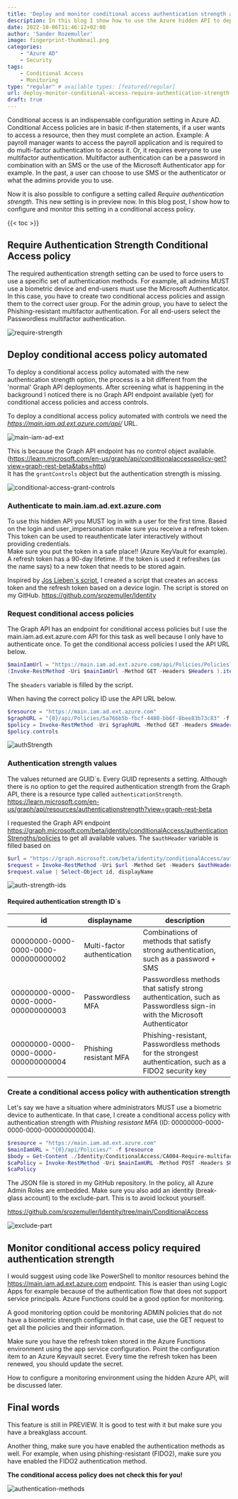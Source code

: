 ```yaml
---
title: 'Deploy and monitor conditional access authentication strength automated'
description: In this blog I show how to use the Azure hidden API to deploy and monitor the new conditional access authentication strength in an automated way.
date: 2022-10-06T11:46:12+02:00
author: 'Sander Rozemuller'
image: fingerprint-thumbnail.png
categories:
    - "Azure AD"
    - Security
tags:
    - Conditional Access
    - Monitoring
type: "regular" # available types: [featured/regular]
url: deploy-monitor-conditional-access-require-authentication-strength
draft: true
---
```


Conditional access is an indispensable configuration setting in Azure AD. Conditional Access policies are in basic if-then statements, if a user wants to access a resource, then they must complete an action. Example: A payroll manager wants to access the payroll application and is required to do multi-factor authentication to access it. Or, it requires everyone to use multifactor authentication. Multifactor authentication can be a password in combination with an SMS or the use of the Microsoft Authenticator app for example. 
In the past, a user can choose to use SMS or the authenticator or what the admins provide you to use.

Now it is also possible to configure a setting called *Require authentication strength*. This new setting is in preview now. In this blog post, I show how to configure and monitor this setting in a conditional access policy.

{{< toc >}}

## Require Authentication Strength Conditional Access policy
The required authentication strength setting can be used to force users to use a specific set of authentication methods. For example, all admins MUST use a biometric device and end-users must use the Microsoft Authenticator. In this case, you have to create two conditional access policies and assign them to the correct user group. For the admin group, you have to select the Phishing-resistant multifactor authentication. For all end-users select the Passwordless multifactor authentication. 

![require-strength](require-strength.png)


## Deploy conditional access policy automated
To deploy a conditional access policy automated with the new authentication strength option, the process is a bit different from the 'normal' Graph API deployments. After screening what is happening in the background I noticed there is no Graph API endpoint available (yet) for conditional access policies and access controls.  

To deploy a conditional access policy automated with controls we need the *https://main.iam.ad.ext.azure.com/api/* URL.   

![main-iam-ad-ext](main-iam-ad-ext.png)

This is because the Graph API endpoint has no control object available. (https://learn.microsoft.com/en-us/graph/api/conditionalaccesspolicy-get?view=graph-rest-beta&tabs=http)  
It has the ```grantControls``` object but the authentication strength is missing.

![conditional-access-grant-controls](conditional-access-grant-controls.png)

### Authenticate to main.iam.ad.ext.azure.com
To use this hidden API you MUST log in with a user for the first time. Based on the login and user_impersonation make sure you receive a refresh token. This token can be used to reauthenticate later interactively without providing credentials.   
Make sure you put the token in a safe place!! (Azure KeyVault for example).  
A refresh token has a 90-day lifetime. If the token is used it refreshes (as the name says) to a new token that needs to be stored again.

Inspired by [Jos Lieben`s script](https://www.lieben.nu/liebensraum/2020/04/calling-graph-and-other-apis-silently-for-an-mfa-enabled-account/), I created a script that creates an access token and the refresh token based on a device login.
The script is stored on my GitHub. https://github.com/srozemuller/Identity


### Request conditional access policies
The Graph API has an endpoint for conditional access policies but I use the main.iam.ad.ext.azure.com API for this task as well because I only have to authenticate once. 
To get the conditional access policies I used the API URL below.

```powershell
$mainIamUrl = "https://main.iam.ad.ext.azure.com/api/Policies/Policies?top=10&nextLink=null&appId=&includeBaseline=true"
(Invoke-RestMethod -Uri $mainIamUrl -Method GET -Headers $Headers ).items
```  

The ```$headers``` variable is filled by the script.

When having the correct policy ID use the API URL below.

```powershell
$resource = "https://main.iam.ad.ext.azure.com"
$graphURL = "{0}/api/Policies/5a766b5b-fbcf-4480-bb6f-8bee83b73c83" -f $resource
$policy = Invoke-RestMethod -Uri $graphURL -Method GET -Headers $Headers
$policy.controls
```

![authStrength](authStrength.png)

### Authentication strength values
The values returned are GUID`s. Every GUID represents a setting. Although there is no option to get the required authentication strength from the Graph API, there is a resource type called ```authenticationStrength```. https://learn.microsoft.com/en-us/graph/api/resources/authenticationstrength?view=graph-rest-beta  

I requested the Graph API endpoint https://graph.microsoft.com/beta/identity/conditionalAccess/authenticationStrengths/policies to get all available values.
The ```$authHeader``` variable is filled based on 


```powershell
$url = "https://graph.microsoft.com/beta/identity/conditionalAccess/authenticationStrengths/policies"
$request = Invoke-RestMethod -Uri $url -Method Get -Headers $authHeader
$request.value | Select-Object id, displayName
```

![auth-strength-ids](auth-strength-ids.png)

#### Required authentication strength ID`s
|id|displayname|description|
|--|--|--|
|00000000-0000-0000-0000-000000000002|Multi-factor authentication|Combinations of methods that satisfy strong authentication, such as a password + SMS|
|00000000-0000-0000-0000-000000000003|Passwordless MFA|Passwordless methods that satisfy strong authentication, such as Passwordless sign-in with the Microsoft  Authenticator|
|00000000-0000-0000-0000-000000000004|Phishing resistant MFA|Phishing-resistant, Passwordless methods for the strongest authentication, such as a FIDO2 security key|

### Create a conditional access policy with authentication strength
Let's say we have a situation where administrators MUST use a biometric device to authenticate. In that case, I create a conditional access policy with authentication strength with *Phishing resistant MFA* (ID: 00000000-0000-0000-0000-000000000004). 

```powershell
$resource = "https://main.iam.ad.ext.azure.com"
$mainIamURL = "{0}/api/Policies/" -f $resource
$body = Get-Content ./Identity/ConditionalAccess/CA004-Require-multifactor-authentication-for-all-admins.json
$caPolicy = Invoke-RestMethod -Uri $mainIamURL -Method POST -Headers $Headers -Body $body
$caPolicy
```

The JSON file is stored in my GitHub repository. In the policy, all Azure Admin Roles are embedded. Make sure you also add an identity (break-glass account) to the exclude-part. This is to avoid lockout yourself. 

https://github.com/srozemuller/Identity/tree/main/ConditionalAccess

![exclude-part](exclude-part.png)


## Monitor conditional access policy required authentication strength
I would suggest using code like PowerShell to monitor resources behind the https://main.iam.ad.ext.azure.com endpoint. This is easier than using Logic Apps for example because of the authentication flow that does not support service principals.
Azure Functions could be a good option for monitoring.

A good monitoring option could be monitoring ADMIN policies that do not have a biometric strength configured. 
In that case, use the GET request to get all the policies and their information. 

Make sure you have the refresh token stored in the Azure Functions environment using the app service configuration. Point the configuration item to an Azure Keyvault secret. Every time the refresh token has been renewed, you should update the secret.

How to configure a monitoring environment using the hidden Azure API, will be discussed later. 

## Final words
This feature is still in PREVIEW. It is good to test with it but make sure you have a breakglass account. 

Another thing, make sure you have enabled the authentication methods as well. For example, when using phishing-resistant (FIDO2), make sure you have enabled the FIDO2 authentication method.  

**The conditional access policy does not check this for you!**

![authentication-methods](authentication-methods.png)